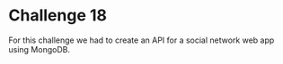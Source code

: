 # Challenge 18

For this challenge we had to create an API for a social network web app using MongoDB.